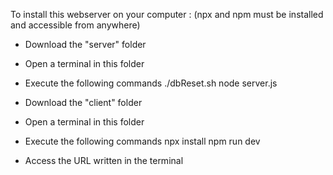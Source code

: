 To install this webserver on your computer :
(npx and npm must be installed and accessible from anywhere)

- Download the "server" folder
- Open a terminal in this folder
- Execute the following commands
./dbReset.sh
node server.js

- Download the "client" folder
- Open a terminal in this folder
- Execute the following commands
npx install
npm run dev

- Access the URL written in the terminal